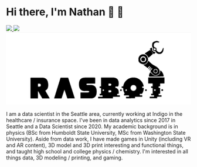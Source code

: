 # Hi there, I'm Nathan 👋 🤖

 <!-- LinkedIn Contact -->
  <a href="https://www.linkedin.com/in/nathanfrasmussen/" target="_blank">
    <img src="https://img.shields.io/badge/-NATHAN%20RASMUSSEN-blue?style=for-the-badge&logo=Linkedin&logoColor=white"/>
  </a>
  
<!-- Email -->
  <a href="mailto:nathan.f.rasmussen@gmail.com">
    <img src="https://img.shields.io/badge/EMAIL-nathan.f.rasmussen@gmail.com-20b2aa?style=for-the-badge"/>
  </a>

<div align="center">
  <img src="https://raw.githubusercontent.com/rasbot/rasbot/master/images/rasbot.gif" width="650" height="auto"/>
</div>

I am a data scientist in the Seattle area, currently working at Indigo in the healthcare / insurance space. I've been in data analytics since 2017 in Seattle and a Data Scientist since 2020. My academic background is in physics (BSc from Humboldt State University, MSc from Washington State University). Aside from data work, I have made games in Unity (including VR and AR content), 3D model and 3D print interesting and functional things, and taught high school and college physics / chemistry. I'm interested in all things data, 3D modeling / printing, and gaming.
